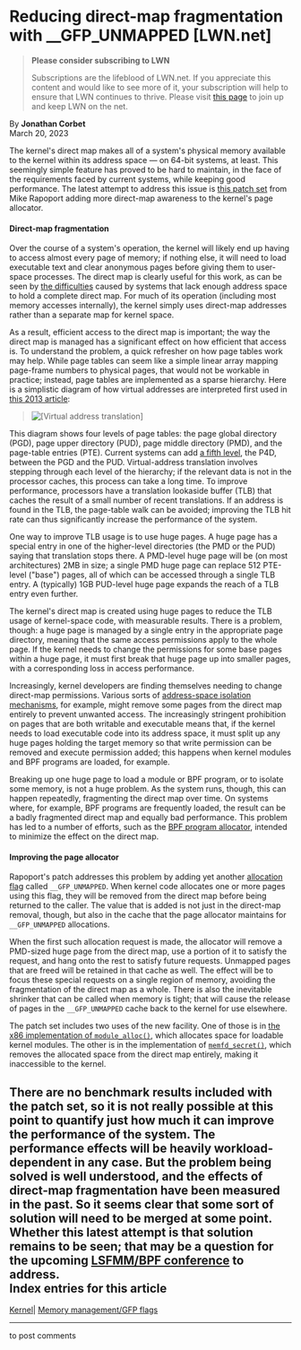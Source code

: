 # Reducing direct-map fragmentation with __GFP_UNMAPPED [LWN.net]

> **Please consider subscribing to LWN**
> 
> Subscriptions are the lifeblood of LWN.net. If you appreciate this content and would like to see more of it, your subscription will help to ensure that LWN continues to thrive. Please visit [this page](/Promo/nst-nag1/subscribe) to join up and keep LWN on the net. 

By **Jonathan Corbet**  
March 20, 2023 

The kernel's direct map makes all of a system's physical memory available to the kernel within its address space — on 64-bit systems, at least. This seemingly simple feature has proved to be hard to maintain, in the face of the requirements faced by current systems, while keeping good performance. The latest attempt to address this issue is [this patch set](/ml/linux-kernel/20230308094106.227365-1-rppt@kernel.org/) from Mike Rapoport adding more direct-map awareness to the kernel's page allocator. 

#### Direct-map fragmentation

Over the course of a system's operation, the kernel will likely end up having to access almost every page of memory; if nothing else, it will need to load executable text and clear anonymous pages before giving them to user-space processes. The direct map is clearly useful for this work, as can be seen by [the difficulties](/Articles/836144/) caused by systems that lack enough address space to hold a complete direct map. For much of its operation (including most memory accesses internally), the kernel simply uses direct-map addresses rather than a separate map for kernel space. 

As a result, efficient access to the direct map is important; the way the direct map is managed has a significant effect on how efficient that access is. To understand the problem, a quick refresher on how page tables work may help. While page tables can seem like a simple linear array mapping page-frame numbers to physical pages, that would not be workable in practice; instead, page tables are implemented as a sparse hierarchy. Here is a simplistic diagram of how virtual addresses are interpreted first used in [this 2013 article](/Articles/568076/): 

> ![\[Virtual address translation\]](https://static.lwn.net/images/2013/address-translation.png)

This diagram shows four levels of page tables: the page global directory (PGD), page upper directory (PUD), page middle directory (PMD), and the page-table entries (PTE). Current systems can add [a fifth level](/Articles/717293/), the P4D, between the PGD and the PUD. Virtual-address translation involves stepping through each level of the hierarchy; if the relevant data is not in the processor caches, this process can take a long time. To improve performance, processors have a translation lookaside buffer (TLB) that caches the result of a small number of recent translations. If an address is found in the TLB, the page-table walk can be avoided; improving the TLB hit rate can thus significantly increase the performance of the system. 

One way to improve TLB usage is to use huge pages. A huge page has a special entry in one of the higher-level directories (the PMD or the PUD) saying that translation stops there. A PMD-level huge page will be (on most architectures) 2MB in size; a single PMD huge page can replace 512 PTE-level ("base") pages, all of which can be accessed through a single TLB entry. A (typically) 1GB PUD-level huge page expands the reach of a TLB entry even further. 

The kernel's direct map is created using huge pages to reduce the TLB usage of kernel-space code, with measurable results. There is a problem, though: a huge page is managed by a single entry in the appropriate page directory, meaning that the same access permissions apply to the whole page. If the kernel needs to change the permissions for some base pages within a huge page, it must first break that huge page up into smaller pages, with a corresponding loss in access performance. 

Increasingly, kernel developers are finding themselves needing to change direct-map permissions. Various sorts of [address-space isolation mechanisms](/Articles/886494/), for example, might remove some pages from the direct map entirely to prevent unwanted access. The increasingly stringent prohibition on pages that are both writable and executable means that, if the kernel needs to load executable code into its address space, it must split up any huge pages holding the target memory so that write permission can be removed and execute permission added; this happens when kernel modules and BPF programs are loaded, for example. 

Breaking up one huge page to load a module or BPF program, or to isolate some memory, is not a huge problem. As the system runs, though, this can happen repeatedly, fragmenting the direct map over time. On systems where, for example, BPF programs are frequently loaded, the result can be a badly fragmented direct map and equally bad performance. This problem has led to a number of efforts, such as the [BPF program allocator](/Articles/915005/), intended to minimize the effect on the direct map. 

#### Improving the page allocator

Rapoport's patch addresses this problem by adding yet another [allocation flag](/Articles/920891/) called `__GFP_UNMAPPED`. When kernel code allocates one or more pages using this flag, they will be removed from the direct map before being returned to the caller. The value that is added is not just in the direct-map removal, though, but also in the cache that the page allocator maintains for `__GFP_UNMAPPED` allocations. 

When the first such allocation request is made, the allocator will remove a PMD-sized huge page from the direct map, use a portion of it to satisfy the request, and hang onto the rest to satisfy future requests. Unmapped pages that are freed will be retained in that cache as well. The effect will be to focus these special requests on a single region of memory, avoiding the fragmentation of the direct map as a whole. There is also the inevitable shrinker that can be called when memory is tight; that will cause the release of pages in the `__GFP_UNMAPPED` cache back to the kernel for use elsewhere. 

The patch set includes two uses of the new facility. One of those is in [the x86 implementation of `module_alloc()`](https://elixir.bootlin.com/linux/v6.2.5/source/arch/x86/kernel/module.c#L68), which allocates space for loadable kernel modules. The other is in the implementation of [`memfd_secret()`](/Articles/865256/), which removes the allocated space from the direct map entirely, making it inaccessible to the kernel. 

There are no benchmark results included with the patch set, so it is not really possible at this point to quantify just how much it can improve the performance of the system. The performance effects will be heavily workload-dependent in any case. But the problem being solved is well understood, and the effects of direct-map fragmentation have been measured in the past. So it seems clear that some sort of solution will need to be merged at some point. Whether this latest attempt is that solution remains to be seen; that may be a question for the upcoming [LSFMM/BPF conference](https://events.linuxfoundation.org/lsfmm/) to address.  
Index entries for this article  
---  
[Kernel](/Kernel/Index)| [Memory management/GFP flags](/Kernel/Index#Memory_management-GFP_flags)  
  


* * *

to post comments 
